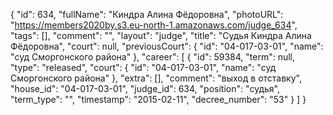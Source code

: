 {
    "id": 634,
    "fullName": "Киндра Алина Фёдоровна",
    "photoURL": "https://members2020by.s3.eu-north-1.amazonaws.com/judge_634",
    "tags": [],
    "comment": "",
    "layout": "judge",
    "title": "Судья Киндра Алина Фёдоровна",
    "court": null,
    "previousCourt": {
        "id": "04-017-03-01",
        "name": "суд Сморгонского района"
    },
    "career": [
        {
            "id": 59384,
            "term": null,
            "type": "released",
            "court": {
                "id": "04-017-03-01",
                "name": "суд Сморгонского района"
            },
            "extra": [],
            "comment": "выход в отставку",
            "house_id": "04-017-03-01",
            "judge_id": 634,
            "position": "судья",
            "term_type": "",
            "timestamp": "2015-02-11",
            "decree_number": "53"
        }
    ]
}